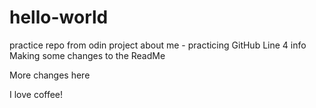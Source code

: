 # hello-world
practice repo from odin project
about me - practicing GitHub
Line 4 info
Making some changes to the ReadMe

More changes here

I love coffee!
